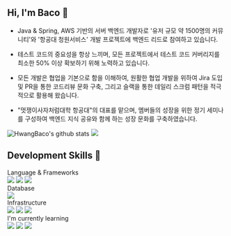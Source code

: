 ## Hi, I'm Baco 🦭

- Java & Spring, AWS 기반의 서버 백엔드 개발자로 '유저 규모 약 1500명의 커뮤니티'와 '항공대 청원서비스' 개발 프로젝트에 백엔드 리드로 참여하고 있습니다.

- 테스트 코드의 중요성을 항상 느끼며, 모든 프로젝트에서 테스트 코드 커버리지를 최소한 50% 이상 확보하기 위해 노력하고 있습니다.

- 모든 개발은 협업을 기본으로 함을 이해하여, 원활한 협업 개발을 위하여 Jira 도입 및 PR을 통한 코드리뷰 문화 구축, 그리고 슬랙을 통한 데일리 스크럼 패턴을 적극적으로 활용해 왔습니다.

- "멋쟁이사자처럼대학 항공대"의 대표를 맡으며, 멤버들의 성장을 위한 정기 세미나를 구성하여 백엔드 지식 공유와 함께 하는 성장 문화를 구축하였습니다.

![HwangBaco's github stats](https://github-readme-stats.vercel.app/api?username=HwangBaco&show_icons=true&theme=merko)
[![](https://banner.codetree.ai/v1/banner/ghkdwp018)](https://www.codetree.ai/profiles/ghkdwp018)

<h2>Development Skills 🐣</h2>
<dl>
  <dt>Language & Frameworks</dt>
  <img src="https://img.shields.io/badge/java-007396?style=flat&logo=java&logoColor=white"/>
  <img src="https://img.shields.io/badge/Spring Boot-6DB33F?style=flat&logo=Spring Boot&logoColor=white"/>
  <img src="https://img.shields.io/badge/Spring Security-6DB33F?style=flat&logo=Spring Security&logoColor=white"/>
  
  <dt>Database</dt>
  <img src="https://img.shields.io/badge/MySQL-4479A1?style=flat&logo=MySQL&logoColor=white"/>

  <dt>Infrastructure</dt>
  <img src="https://img.shields.io/badge/AWS-232F32?style=flat&logo=Amazon-AWS&logoColor=white"/>
  <img src="https://img.shields.io/badge/Docker-2496ED?style=flat&logo=Docker&logoColor=white"/>
  <img src="https://img.shields.io/badge/NginX-009639?style=flat&logo=NGINX&logoColor=white"/>

  <dt>I'm currently learning</dt>
  <img src="https://img.shields.io/badge/Apache%20Kafka-222222?style=flat&logo=Apache%20Kafka&logoColor=white"/>
  <img src="https://img.shields.io/badge/Redis-DC382D?style=flat&logo=Redis&logoColor=white"/>
  <img src="https://img.shields.io/badge/PostgreSQL-4169E1?style=flat&logo=PostgreSQL&logoColor=white"/>
</dl>

<!--
**HwangBaco/HwangBaco** is a ✨ _special_ ✨ repository because its `README.md` (this file) appears on your GitHub profile.

Here are some ideas to get you started:

- 🔭 I’m currently working on ...
- 🌱 I’m currently learning ...
- 👯 I’m looking to collaborate on ...
- 🤔 I’m looking for help with ...
- 💬 Ask me about ...
- 📫 How to reach me: ...
- 😄 Pronouns: ...
- ⚡ Fun fact: ...
-->
